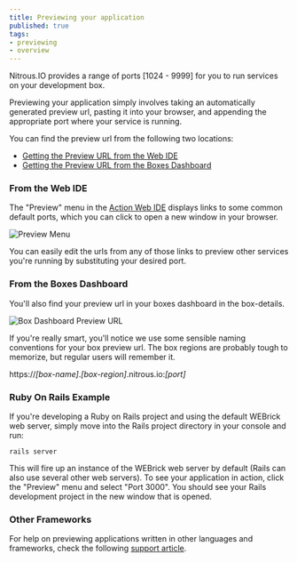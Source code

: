 ```yaml
---
title: Previewing your application
published: true
tags:
- previewing
- overview
---
```


Nitrous.IO provides a range of ports [1024 - 9999] for you to run services on your development box.

Previewing your application simply involves taking an automatically generated <span class="tag">preview url</span>, pasting it into your browser, and appending the appropriate port where your service is running.

You can find the <span class="tag">preview url</span> from the following two locations:

* [Getting the Preview URL from the Web IDE](#preview-webide)
* [Getting the Preview URL from the Boxes Dashboard](#preview-boxindex")

<a name="preview-webide"></a>
### From the Web IDE

The "Preview" menu in the [Action Web IDE](http://help.nitrous.io/customer/portal/topics/364285-action-web-ide/articles) displays links to some common default ports, which you can click to open a new window in your browser.

![Preview Menu](https://raw.github.com/action-io/action-assets/master/support/screenshots/preview-menu.png)

You can easily edit the urls from any of those links to preview other services you're running by substituting your desired port.

<a name="preview-boxindex"></a>
### From the Boxes Dashboard

You'll also find your <span class="tag">preview url</span> in your boxes dashboard in the box-details.

![Box Dashboard Preview URL](https://raw.github.com/action-io/action-assets/master/support/screenshots/box-preview-url.png)

If you're really smart, you'll notice we use some sensible naming conventions for your box preview url.  The box regions are probably tough to memorize, but regular users will remember it.

https://*[box-name]*.*[box-region]*.nitrous.io:*[port]*

### Ruby On Rails Example

If you're developing a Ruby on Rails project and using the default WEBrick web server, simply move into the Rails project directory in your console and run:

    rails server

This will fire up an instance of the WEBrick web server by default (Rails can also use several other web servers). To see your application in action, click the "Preview" menu and select "Port 3000". You should see your Rails development project in the new window that is opened.

### Other Frameworks

For help on previewing applications written in other languages and frameworks, check the following [support article](http://help.nitrous.io/customer/portal/articles/1000558-problems-running-server-on-localhost).

